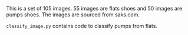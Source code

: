 This is a set of 105 images. 55 images are flats shoes and 50 images are pumps shoes. The images are sourced from saks.com.

`classify_image.py` contains code to classify pumps from flats. 
